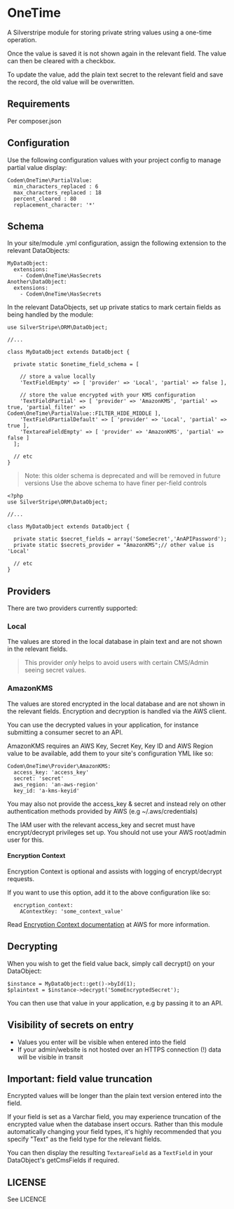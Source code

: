 # OneTime

A Silverstripe module for storing private string values using a one-time operation.

Once the value is saved it is not shown again in the relevant field. The value can then be cleared with a checkbox.

To update the value, add the plain text secret to the relevant field and save the record, the old value will be overwritten.


## Requirements
Per composer.json

## Configuration

Use the following configuration values with your project config to manage partial value display:
```
Codem\OneTime\PartialValue:
  min_characters_replaced : 6
  max_characters_replaced : 18
  percent_cleared : 80
  replacement_character: '*'
```

## Schema
In your site/module .yml configuration, assign the following extension to the relevant DataObjects:

```
MyDataObject:
  extensions:
    - Codem\OneTime\HasSecrets
Another\DataObject:
  extensions:
    - Codem\OneTime\HasSecrets
```

In the relevant DataObjects, set up private statics to mark certain fields as being handled by the module:

```
use SilverStripe\ORM\DataObject;

//...

class MyDataObject extends DataObject {

  private static $onetime_field_schema = [

    // store a value locally
    'TextFieldEmpty' => [ 'provider' => 'Local', 'partial' => false ],

    // store the value encrypted with your KMS configuration
    'TextFieldPartial' => [ 'provider' => 'AmazonKMS', 'partial' => true, 'partial_filter' =>  Codem\OneTime\PartialValue::FILTER_HIDE_MIDDLE ],
    'TextFieldPartialDefault' => [ 'provider' => 'Local', 'partial' => true ],
    'TextareaFieldEmpty' => [ 'provider' => 'AmazonKMS', 'partial' => false ]
  ];

  // etc
}
```

> Note: this older schema is deprecated and will be removed in future versions
> Use the above schema to have finer per-field controls

```
<?php
use SilverStripe\ORM\DataObject;

//...

class MyDataObject extends DataObject {

  private static $secret_fields = array('SomeSecret','AnAPIPassword');
  private static $secrets_provider = "AmazonKMS";// other value is 'Local'

  // etc
}
```

## Providers
There are two providers currently supported:

### Local
The values are stored in the local database in plain text and are not shown in the relevant fields.
> This provider *only* helps to avoid users with certain CMS/Admin seeing secret values.

### AmazonKMS
The values are stored encrypted in the local database and are not shown in the relevant fields. Encryption and decryption is handled via the AWS client.

You can use the decrypted values in your application, for instance submitting a consumer secret to an API.

AmazonKMS requires an AWS Key, Secret Key, Key ID and AWS Region value to be available, add them to your site's configuration YML like so:

```
Codem\OneTime\Provider\AmazonKMS:
  access_key: 'access_key'
  secret: 'secret'
  aws_region: 'an-aws-region'
  key_id: 'a-kms-keyid'
```

You may also not provide the access_key & secret and instead rely on other authentication methods provided by AWS (e.g ~/.aws/credentials)

The IAM user with the relevant access_key and secret must have encrypt/decrypt privileges set up. You should not use your AWS root/admin user for this.

#### Encryption Context

Encryption Context is optional and assists with logging of encrypt/decrypt requests.

If you want to use this option, add it to the above configuration like so:
```
  encryption_context:
    AContextKey: 'some_context_value'
```

Read [Encryption Context documentation](https://docs.aws.amazon.com/kms/latest/developerguide/encryption-context.html) at AWS for more information.

## Decrypting
When you wish to get the field value back, simply call decrypt() on your DataObject:
```
$instance = MyDataObject::get()->byId(1);
$plaintext = $instance->decrypt('SomeEncryptedSecret');
```
You can then use that value in your application, e.g by passing it to an API.

## Visibility of secrets on entry

+ Values you enter will be visible when entered into the field
+ If your admin/website is not hosted over an HTTPS connection (!) data will be visible in transit

## Important: field value truncation

Encrypted values will be longer than the plain text version entered into the field.

If your field is set as a Varchar field, you may experience truncation of the encrypted value when the database insert occurs. Rather than this module automatically changing your field types, it's highly recommended that you specify "Text" as the field type for the relevant fields.

You can then display the resulting ```TextareaField``` as a ```TextField``` in your DataObject's getCmsFields if required.

## LICENSE

See LICENCE
